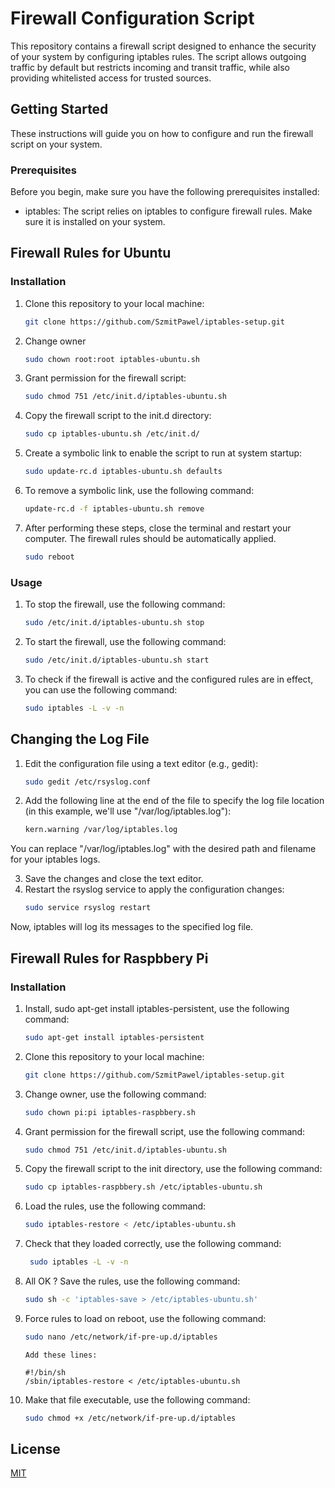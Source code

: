 
# Firewall Configuration Script

This repository contains a firewall script designed to enhance the security of your system by configuring iptables rules. The script allows outgoing traffic by default but restricts incoming and transit traffic, while also providing whitelisted access for trusted sources.

## Getting Started

These instructions will guide you on how to configure and run the firewall script on your system.

### Prerequisites

Before you begin, make sure you have the following prerequisites installed:

- iptables: The script relies on iptables to configure firewall rules.
Make sure it is installed on your system.

## Firewall Rules for Ubuntu

### Installation

1. Clone this repository to your local machine:
   ```bash
   git clone https://github.com/SzmitPawel/iptables-setup.git

2. Change owner 
    ```bash
    sudo chown root:root iptables-ubuntu.sh

3. Grant permission for the firewall script:
    ```bash
    sudo chmod 751 /etc/init.d/iptables-ubuntu.sh

4. Copy the firewall script to the init.d directory:
    ```bash
    sudo cp iptables-ubuntu.sh /etc/init.d/

5. Create a symbolic link to enable the script to run at system startup:
    ```bash
    sudo update-rc.d iptables-ubuntu.sh defaults

6. To remove a symbolic link, use the following command:
    ```bash
    update-rc.d -f iptables-ubuntu.sh remove

7. After performing these steps, close the terminal and restart your computer.
    The firewall rules should be automatically applied.
    ```bash
    sudo reboot

### Usage

1. To stop the firewall, use the following command:
    ```bash
    sudo /etc/init.d/iptables-ubuntu.sh stop

2. To start the firewall, use the following command:
    ```bash
    sudo /etc/init.d/iptables-ubuntu.sh start

5. To check if the firewall is active and the configured rules are in effect, you can use the following command:
    ```bash
    sudo iptables -L -v -n

## Changing the Log File

1. Edit the configuration file using a text editor (e.g., gedit):
    ```bash
    sudo gedit /etc/rsyslog.conf

2. Add the following line at the end of the file to specify the log file location (in this example, we'll use "/var/log/iptables.log"):
    ```bash
    kern.warning /var/log/iptables.log

You can replace "/var/log/iptables.log" with the desired path and filename for your iptables logs.

3. Save the changes and close the text editor.
4. Restart the rsyslog service to apply the configuration changes:
    ```bash
    sudo service rsyslog restart

Now, iptables will log its messages to the specified log file.


## Firewall Rules for Raspbbery Pi

### Installation

1. Install, sudo apt-get install iptables-persistent, use the following command:
    ```bash
    sudo apt-get install iptables-persistent

2. Clone this repository to your local machine:
   ```bash
   git clone https://github.com/SzmitPawel/iptables-setup.git

3. Change owner, use the following command: 
    ```bash
    sudo chown pi:pi iptables-raspbbery.sh

4. Grant permission for the firewall script, use the following command:
    ```bash
    sudo chmod 751 /etc/init.d/iptables-ubuntu.sh

5. Copy the firewall script to the init directory, use the following command:
    ```bash
    sudo cp iptables-raspbbery.sh /etc/iptables-ubuntu.sh

5. Load the rules, use the following command:
    ```bash
    sudo iptables-restore < /etc/iptables-ubuntu.sh

6. Check that they loaded correctly, use the following command:
    ```bash
     sudo iptables -L -v -n

7. All OK ? Save the rules, use the following command:
    ```bash
    sudo sh -c 'iptables-save > /etc/iptables-ubuntu.sh'

8. Force rules to load on reboot, use the following command:
    ```bash
    sudo nano /etc/network/if-pre-up.d/iptables
    ```
    ```
    Add these lines:

    #!/bin/sh
    /sbin/iptables-restore < /etc/iptables-ubuntu.sh
    ```

9. Make that file executable, use the following command:
    ```bash
    sudo chmod +x /etc/network/if-pre-up.d/iptables
## License

[MIT](https://choosealicense.com/licenses/mit/)

